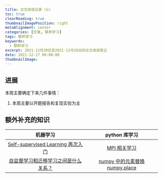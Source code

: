 ```yaml
---
title: 论文阅读记录（七）
toc: true
clearReading: true
thumbnailImagePosition: right
metaAlignment: center
categories: [文章, 联邦学习]
tags: 联邦学习
keywords:
  - 联邦学习
excerpt: 2021-12月20日至2021-12月26日的论文阅读笔记
date: 2021-12-27 09:00:00
thumbnailImage:
---
```


<!-- toc -->

## 进展

本周主要确定下来几件事情：

1. 本周主要以开题报告和复现实验为主

## 额外补充的知识

|                                              机器学习                                              |                                                              python 库学习                                                              |
| :------------------------------------------------------------------------------------------------: | :-------------------------------------------------------------------------------------------------------------------------------------: |
|            [Self-supervised Learning 再次入门](https://zhuanlan.zhihu.com/p/108906502)             | [MPI 相关学习](https://python-parallel-programmning-cookbook.readthedocs.io/zh_CN/latest/chapter3/12_Point-to-point_communication.html) |
| [自监督学习和迁移学习之间是什么关系？](https://www.zhihu.com/question/451979381/answer/1808826048) |                   [numpy 中的元素替换 numpy.place](https://blog.csdn.net/Jinyindao243052/article/details/107346144/)                    |
